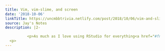 ```yaml
---
title: Vim, vim-slime, and screen
date: '2018-10-06'
linkTitle: https://uncmbbtrivia.netlify.com/post/2018/10/06/vim-and-slime/
source: Jay's Notes
description: |2-

          <p>As much as I love using RStudio for everything<a href="#fn1" class="footnote-ref" id="fnref1"><sup>1</sup></a>, there are times when I can’t really use it, i.e., for some projects at work in which I need to log in to some servers and do work there (i.e., on the server side). Using RStudio server would do it, I think, but it’s not an option at the moment. For a long time, I’ve been trying to establish a good working data analysis workflow that I can follow in those situations.</p>
  <p>
---
```


